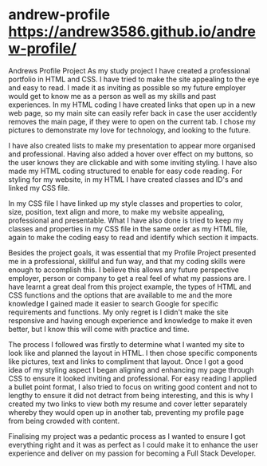 # andrew-profile https://andrew3586.github.io/andrew-profile/
Andrews Profile Project
As my study project I have created a professional portfolio in HTML and CSS. I have tried to make the site appealing to the eye and easy to read. I made it as inviting as possible so my future employer would get to know me as a person as well as my skills and past experiences. In my HTML coding I have created links that open up in a new web page, so my main site can easily refer back in case the user accidently removes the main page, if they were to open on the current tab. I chose my pictures to demonstrate my love for technology, and looking to the future.

I have also created lists to make my presentation to appear more organised and professional. Having also added a hover over effect on my buttons, so the user knows they are clickable and with some inviting styling. I have also made my HTML coding structured to enable for easy code reading. For styling for my website, in my HTML I have created classes and ID's and linked my CSS file.

In my CSS file I have linked up my style classes and properties to color, size, position, text align and more, to make my website appealing, professional and presentable. What I have also done is tried to keep my classes and properties in my CSS file in the same order as my HTML file, again to make the coding easy to read and identify which section it impacts.

Besides the project goals, it was essential that my Profile Project presented me in a professional, skillful and fun way, and that my coding skills were enough to accomplish this. I believe this allows any future perspective employer, person or company to get a real feel of what my passions are. I have learnt a great deal from this project example, the types of HTML and CSS functions and the options that are available to me and the more knowledge I gained made it easier to search Google for specific requirements and functions. My only regret is I didn't make the site responsive and having enough experience and knowledge to make it even better, but I know this will come with practice and time.

The process I followed was firstly to determine what I wanted my site to look like and planned the layout in HTML. I then chose specific components like pictures, text and links to compliment that layout. Once I got a good idea of my styling aspect I began aligning and enhancing my page through CSS to ensure it looked inviting and professional. For easy reading I applied a bullet point format, I also tried to focus on writing good content and not to lengthy to ensure it did not detract from being interesting, and this is why I created my two links to view both my resume and cover letter separately whereby they would open up in another tab, preventing my profile page from being crowded with content.

Finalising my project was a pedantic process as I wanted to ensure I got everything right and it was as perfect as I could make it to enhance the user experience and deliver on my passion for becoming a Full Stack Developer.